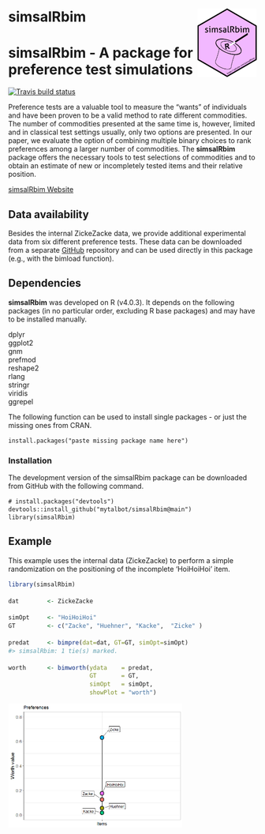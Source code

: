
<!-- README.md is generated from README.Rmd. Please edit that file -->

# simsalRbim <img src='man/figures/logo.png' align="right" height="139" />

# simsalRbim - A package for preference test simulations

<!-- badges: start -->

[![Travis build
status](https://travis-ci.org/mytalbot/simsalRbim.svg?branch=main)](https://travis-ci.org/r-lib/usethis)
<!-- badges: end -->

Preference tests are a valuable tool to measure the “wants” of
individuals and have been proven to be a valid method to rate different
commodities. The number of commodities presented at the same time is,
however, limited and in classical test settings usually, only two
options are presented. In our paper, we evaluate the option of combining
multiple binary choices to rank preferences among a larger number of
commodities. The **simsalRbim** package offers the necessary tools to
test selections of commodities and to obtain an estimate of new or
incompletely tested items and their relative position.

[simsalRbim Website](https://talbotsr.com/simsalRbim/index.html)

## Data availability

Besides the internal ZickeZacke data, we provide additional experimental
data from six different preference tests. These data can be downloaded
from a separate [GitHub](https://github.com/mytalbot/simsalRbim_data)
repository and can be used directly in this package (e.g., with the
bimload function).

## Dependencies

**simsalRbim** was developed on R (v4.0.3). It depends on the following
packages (in no particular order, excluding R base packages) and may
have to be installed manually.

dplyr  
ggplot2  
gnm  
prefmod  
reshape2  
rlang  
stringr  
viridis  
ggrepel  

The following function can be used to install single packages - or just
the missing ones from CRAN.

``` {r
install.packages("paste missing package name here")
```

### Installation

The development version of the simsalRbim package can be downloaded from
GitHub with the following command.

``` {r
# install.packages("devtools")
devtools::install_github("mytalbot/simsalRbim@main")
library(simsalRbim)
```

## Example

This example uses the internal data (ZickeZacke) to perform a simple
randomization on the positioning of the incomplete ‘HoiHoiHoi’ item.

``` r
library(simsalRbim)

dat        <- ZickeZacke

simOpt     <- "HoiHoiHoi"
GT         <- c("Zacke", "Huehner", "Kacke",  "Zicke" )

predat     <- bimpre(dat=dat, GT=GT, simOpt=simOpt)
#> simsalRbim: 1 tie(s) marked.

worth      <- bimworth(ydata    = predat,
                       GT       = GT,
                       simOpt   = simOpt,
                       showPlot = "worth")
```

<img src="man/figures/README-example-1.png" width="70%" />
